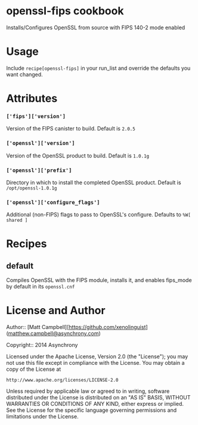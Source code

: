 # openssl-fips cookbook

Installs/Configures OpenSSL from source with FIPS 140-2 mode enabled

# Usage

Include `recipe[openssl-fips]` in your run_list and override the
defaults you want changed.

# Attributes

### `['fips']['version']`

Version of the FIPS canister to build. Default is `2.0.5`

### `['openssl']['version']`

Version of the OpenSSL product to build. Default is `1.0.1g`

### `['openssl']['prefix']`

Directory in which to install the completed OpenSSL product.
Default is `/opt/openssl-1.0.1g`

### `['openssl']['configure_flags']`

Additional (non-FIPS) flags to pass to OpenSSL's configure.
Defaults to `%W[ shared ]`

# Recipes

## default

Compiles OpenSSL with the FIPS module, installs it, and enables fips_mode
by default in its `openssl.cnf`

# License and Author

Author:: [Matt Campbell][https://github.com/xenolinguist] (matthew.campbell@asynchrony.com)

Copyright:: 2014 Asynchrony

Licensed under the Apache License, Version 2.0 (the "License");
you may not use this file except in compliance with the License.
You may obtain a copy of the License at

    http://www.apache.org/licenses/LICENSE-2.0

Unless required by applicable law or agreed to in writing, software
distributed under the License is distributed on an "AS IS" BASIS,
WITHOUT WARRANTIES OR CONDITIONS OF ANY KIND, either express or
implied.
See the License for the specific language governing permissions and
limitations under the License.
